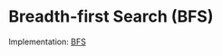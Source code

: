 # Breadth-first Search (BFS)


Implementation: [BFS](https://github.com/pl3onasm/AADS/blob/main/algorithms/graphs/bfs/bfs.c)